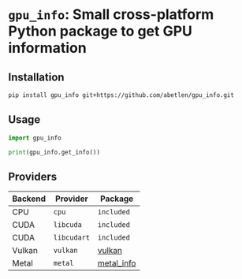 # `gpu_info`: Small cross-platform Python package to get GPU information

## Installation

```bash
pip install gpu_info git+https://github.com/abetlen/gpu_info.git
```

## Usage

```python
import gpu_info

print(gpu_info.get_info())
```

## Providers

| Backend | Provider    | Package                                             |
| ------- | ----------- | --------------------------------------------------- |
| CPU     | `cpu`       | `included`                                          |
| CUDA    | `libcuda`   | `included`                                          |
| CUDA    | `libcudart` | `included`                                          |
| Vulkan  | `vulkan`    | [vulkan](https://pypi.org/project/vulkan/)          |
| Metal   | `metal`     | [metal_info](https://github.com/abetlen/metal_info) |
